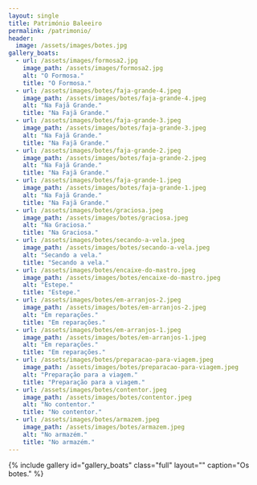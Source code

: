 ```yaml
---
layout: single
title: Património Baleeiro
permalink: /patrimonio/
header:
  image: /assets/images/botes.jpg
gallery_boats:
  - url: /assets/images/formosa2.jpg
    image_path: /assets/images/formosa2.jpg
    alt: "O Formosa."
    title: "O Formosa."
  - url: /assets/images/botes/faja-grande-4.jpeg
    image_path: /assets/images/botes/faja-grande-4.jpeg
    alt: "Na Fajã Grande."
    title: "Na Fajã Grande."
  - url: /assets/images/botes/faja-grande-3.jpeg
    image_path: /assets/images/botes/faja-grande-3.jpeg
    alt: "Na Fajã Grande."
    title: "Na Fajã Grande."
  - url: /assets/images/botes/faja-grande-2.jpeg
    image_path: /assets/images/botes/faja-grande-2.jpeg
    alt: "Na Fajã Grande."
    title: "Na Fajã Grande."
  - url: /assets/images/botes/faja-grande-1.jpeg
    image_path: /assets/images/botes/faja-grande-1.jpeg
    alt: "Na Fajã Grande."
    title: "Na Fajã Grande."
  - url: /assets/images/botes/graciosa.jpeg
    image_path: /assets/images/botes/graciosa.jpeg
    alt: "Na Graciosa."
    title: "Na Graciosa."
  - url: /assets/images/botes/secando-a-vela.jpeg
    image_path: /assets/images/botes/secando-a-vela.jpeg
    alt: "Secando a vela."
    title: "Secando a vela."
  - url: /assets/images/botes/encaixe-do-mastro.jpeg
    image_path: /assets/images/botes/encaixe-do-mastro.jpeg
    alt: "Estepe."
    title: "Estepe."
  - url: /assets/images/botes/em-arranjos-2.jpeg
    image_path: /assets/images/botes/em-arranjos-2.jpeg
    alt: "Em reparações."
    title: "Em reparações."
  - url: /assets/images/botes/em-arranjos-1.jpeg
    image_path: /assets/images/botes/em-arranjos-1.jpeg
    alt: "Em reparações."
    title: "Em reparações."
  - url: /assets/images/botes/preparacao-para-viagem.jpeg
    image_path: /assets/images/botes/preparacao-para-viagem.jpeg
    alt: "Preparação para a viagem."
    title: "Preparação para a viagem."
  - url: /assets/images/botes/contentor.jpeg
    image_path: /assets/images/botes/contentor.jpeg
    alt: "No contentor."
    title: "No contentor."
  - url: /assets/images/botes/armazem.jpeg
    image_path: /assets/images/botes/armazem.jpeg
    alt: "No armazém."
    title: "No armazém."
---
```


{% include gallery id="gallery_boats" class="full" layout="" caption="Os botes." %}